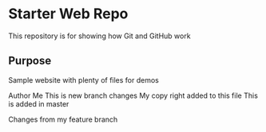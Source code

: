 # Starter Web Repo

This repository is for showing how Git and GitHub work

## Purpose

Sample website with plenty of files for demos

Author 
Me
This is new branch changes
My copy right added to this file
This is added in master

Changes from my feature branch
